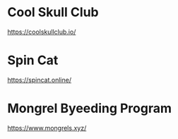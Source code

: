 # Cool Skull Club

https://coolskullclub.io/

# Spin Cat

https://spincat.online/

# Mongrel Byeeding Program

https://www.mongrels.xyz/

